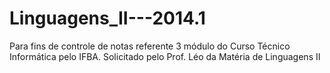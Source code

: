 Linguagens_II---2014.1
======================

Para fins de controle de notas referente 3 módulo do Curso Técnico Informática pelo IFBA. Solicitado pelo Prof. Léo da Matéria de Linguagens II
